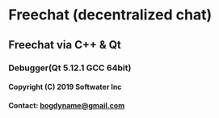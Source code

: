 # Freechat (decentralized chat)
## Freechat via C++ & Qt 
### Debugger(Qt 5.12.1 GCC 64bit)
#### Copyright (C) 2019 Softwater Inc
#### Contact: bogdyname@gmail.com
